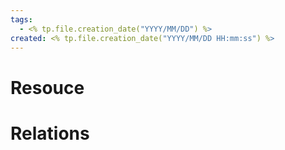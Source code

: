 ```yaml
---
tags: 
  - <% tp.file.creation_date("YYYY/MM/DD") %>
created: <% tp.file.creation_date("YYYY/MM/DD HH:mm:ss") %>
---
```






# Resouce


# Relations

